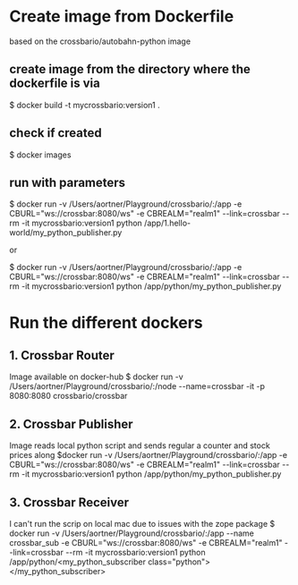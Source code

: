# Create image from Dockerfile

based on the crossbario/autobahn-python image

## create image from the directory where the dockerfile is via 

$ docker build -t mycrossbario:version1 .

## check if created

$ docker images

## run with parameters

$ docker run -v /Users/aortner/Playground/crossbario/:/app -e CBURL="ws://crossbar:8080/ws" -e CBREALM="realm1" --link=crossbar --rm -it mycrossbario:version1  python /app/1.hello-world/my_python_publisher.py

or

$ docker run -v /Users/aortner/Playground/crossbario/:/app -e CBURL="ws://crossbar:8080/ws" -e CBREALM="realm1" --link=crossbar --rm -it mycrossbario:version1  python /app/python/my_python_publisher.py


# Run the different dockers

## 1. Crossbar Router
Image available on docker-hub
$ docker run -v  /Users/aortner/Playground/crossbario/:/node  --name=crossbar -it -p 8080:8080 crossbario/crossbar

## 2. Crossbar Publisher
Image reads local python script and sends regular a counter and stock prices along
$docker run -v /Users/aortner/Playground/crossbario/:/app -e CBURL="ws://crossbar:8080/ws" -e CBREALM="realm1" --link=crossbar --rm -it mycrossbario:version1  python /app/python/my_python_publisher.py

## 3. Crossbar Receiver
I can't run the scrip on local mac due to issues with the zope package
$ docker run -v /Users/aortner/Playground/crossbario/:/app --name crossbar_sub -e CBURL="ws://crossbar:8080/ws" -e CBREALM="realm1" --link=crossbar --rm -it mycrossbario:version1  python /app/python/<my_python_subscriber class="python"></my_python_subscriber>


